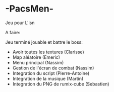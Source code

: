 # -PacsMen-
Jeu pour L'isn

A faire:

Jeu terminé jouable et battre le boss:
- Avoir toutes les textures (Clarisse)
- Map aléatoire (Emeric)
- Menu principal (Nassim)
- Gestion de l'écran de combat (Nassim)
- Integration du script (Pierre-Antoine)
- Integration de la musique (Martin)
- Integration du PNG de rumix-cube (Sebastien)
